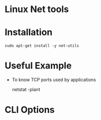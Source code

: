 # Linux Net tools 
# Installation 
    
    sudo apt-get install -y net-utils
    
# Useful Example 
- To know TCP ports used by applications 

    netstat -plant

# CLI Options 


